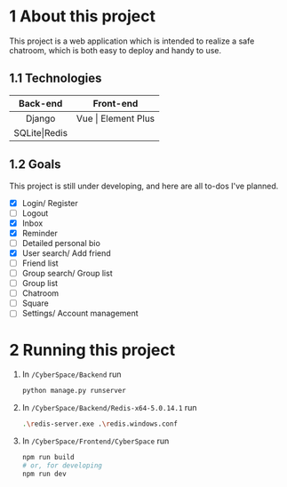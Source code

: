 # 1 About this project

This project is a web application which is intended to realize a safe chatroom, which is both easy to deploy and handy to use.

## 1.1 Technologies

|   Back-end    |      Front-end      |
| :-----------: | :-----------------: |
|    Django     | Vue \| Element Plus |
| SQLite\|Redis |                     |

## 1.2 Goals

This project is still under developing, and here are all to-dos I've planned.

- [x] Login/ Register
- [ ] Logout
- [x] Inbox
- [x] Reminder
- [ ] Detailed personal bio
- [x] User search/ Add friend
- [ ] Friend list
- [ ] Group search/ Group list
- [ ] Group list
- [ ] Chatroom
- [ ] Square
- [ ] Settings/ Account management

# 2 Running this project

1. In `/CyberSpace/Backend` run

    ```bash
    python manage.py runserver
    ```

2. In `/CyberSpace/Backend/Redis-x64-5.0.14.1` run

   ```bash
   .\redis-server.exe .\redis.windows.conf
   ```

3. In `/CyberSpace/Frontend/CyberSpace` run

   ```bash
   npm run build
   # or, for developing
   npm run dev
   ```
   

